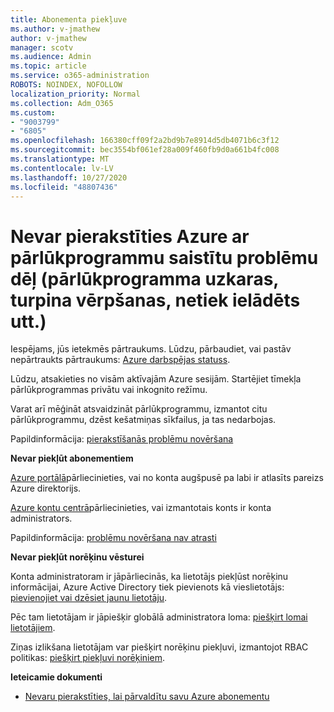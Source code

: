 ```yaml
---
title: Abonementa piekļuve
ms.author: v-jmathew
author: v-jmathew
manager: scotv
ms.audience: Admin
ms.topic: article
ms.service: o365-administration
ROBOTS: NOINDEX, NOFOLLOW
localization_priority: Normal
ms.collection: Adm_O365
ms.custom:
- "9003799"
- "6805"
ms.openlocfilehash: 166380cff09f2a2bd9b7e8914d5db4071b6c3f12
ms.sourcegitcommit: bec3554bf061ef28a009f460fb9d0a661b4fc008
ms.translationtype: MT
ms.contentlocale: lv-LV
ms.lasthandoff: 10/27/2020
ms.locfileid: "48807436"
---
```

# <a name="unable-to-sign-in-azure-due-to-browser-issues-browser-hangs-keeps-spinning-does-not-load-etc"></a>Nevar pierakstīties Azure ar pārlūkprogrammu saistītu problēmu dēļ (pārlūkprogramma uzkaras, turpina vērpšanas, netiek ielādēts utt.)

Iespējams, jūs ietekmēs pārtraukums. Lūdzu, pārbaudiet, vai pastāv nepārtraukts pārtraukums: [Azure darbspējas statuss](https://status.azure.com/status/history/).

Lūdzu, atsakieties no visām aktīvajām Azure sesijām. Startējiet tīmekļa pārlūkprogrammas privātu vai inkognito režīmu.

Varat arī mēģināt atsvaidzināt pārlūkprogrammu, izmantot citu pārlūkprogrammu, dzēst kešatmiņas sīkfailus, ja tas nedarbojas.

Papildinformācija: [pierakstīšanās problēmu novēršana](https://support.microsoft.com/help/4042961/troubleshoot-why-you-can-t-sign-in-to-manage-your-azure-subscription)

**Nevar piekļūt abonementiem**

[Azure portālā](https://portal.azure.com/)pārliecinieties, vai no konta augšpusē pa labi ir atlasīts pareizs Azure direktorijs.

[Azure kontu centrā](https://account.windowsazure.com/Subscriptions)pārliecinieties, vai izmantotais konts ir konta administrators.

Papildinformācija: [problēmu novēršana nav atrasti](https://docs.microsoft.com/azure/billing/billing-no-subscriptions-found?WT.mc_id=Portal-Microsoft_Azure_Support)

**Nevar piekļūt norēķinu vēsturei**

Konta administratoram ir jāpārliecinās, ka lietotājs piekļūst norēķinu informācijai, Azure Active Directory tiek pievienots kā vieslietotājs: [pievienojiet vai dzēsiet jaunu lietotāju](https://docs.microsoft.com/azure/active-directory/fundamentals/add-users-azure-active-directory?WT.mc_id=Portal-Microsoft_Azure_Support).

Pēc tam lietotājam ir jāpiešķir globālā administratora loma: [piešķirt lomai lietotājiem](https://docs.microsoft.com/azure/active-directory/fundamentals/active-directory-users-assign-role-azure-portal?WT.mc_id=Portal-Microsoft_Azure_Support).

Ziņas izlikšana lietotājam var piešķirt norēķinu piekļuvi, izmantojot RBAC politikas: [piešķirt piekļuvi norēķiniem](https://docs.microsoft.com/azure/billing/billing-manage-access?WT.mc_id=Portal-Microsoft_Azure_Support).

**Ieteicamie dokumenti**

-   [Nevaru pierakstīties, lai pārvaldītu savu Azure abonementu](https://docs.microsoft.com/azure/billing-cannot-login-subscription?WT.mc_id=Portal-Microsoft_Azure_Support)